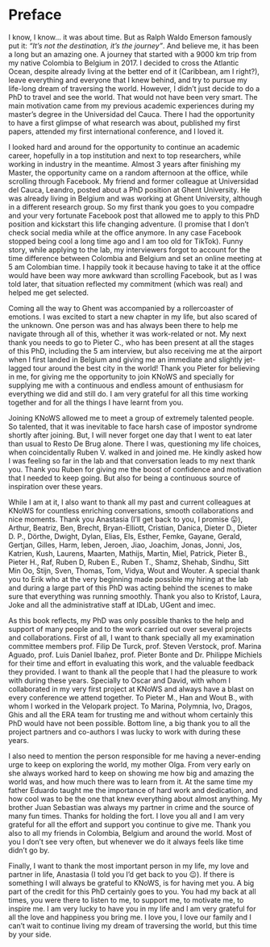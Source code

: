 # Preface

I know, I know... it was about time. But as Ralph Waldo Emerson famously put it: *“It’s not the destination, it’s the journey”*. And believe me, it has been a long but an amazing one. A journey that started with a 9000 km trip from my native Colombia to Belgium in 2017. I decided to cross the Atlantic Ocean, despite already living at the better end of it (Caribbean, am I right?), leave everything and everyone that I knew behind, and try to pursue my life-long dream of traversing the world. However, I didn’t just decide to do a PhD to travel and see the world. That would not have been very smart. The main motivation came from my previous academic experiences during my master’s degree in the Universidad del Cauca. There I had the opportunity to have a first glimpse of what research was about, published my first papers, attended my first international conference, and I loved it.

I looked hard and around for the opportunity to continue an academic career, hopefully in a top institution and next to top researchers, while working in industry in the meantime. Almost 3 years after finishing my Master, the opportunity came on a random afternoon at the office, while scrolling through Facebook. My friend and former colleague at Universidad del Cauca, Leandro, posted about a PhD position at Ghent University. He was already living in Belgium and was working at Ghent University, although in a different research group. So my first thank you goes to you compadre and your very fortunate Facebook post that allowed me to apply to this PhD position and kickstart this life changing adventure. (I promise that I don’t check social media while at the office anymore. In any case Facebook stopped being cool a long time ago and I am too old for TikTok). Funny story, while applying to the lab, my interviewers forgot to account for the time difference between Colombia and Belgium and set an online meeting at 5 am Colombian time. I happily took it because having to take it at the office would have been way more awkward than scrolling Facebook, but as I was told later, that situation reflected my commitment (which was real) and helped me get selected.

Coming all the way to Ghent was accompanied by a rollercoaster of emotions. I was excited to start a new chapter in my life, but also scared of the unknown. One person was and has always been there to help me navigate through all of this, whether it was work-related or not. My next thank you needs to go to Pieter C., who has been present at all the stages of this PhD, including the 5 am interview, but also receiving me at the airport when I first landed in Belgium and giving me an immediate and slightly jet-lagged tour around the best city in the world! Thank you Pieter for believing in me, for giving me the opportunity to join KNoWS and specially for supplying me with a continuous and endless amount of enthusiasm for everything we did and still do. I am very grateful for all this time working together and for all the things I have learnt from you.

Joining KNoWS allowed me to meet a group of extremely talented people. So talented, that it was inevitable to face harsh case of impostor syndrome shortly after joining. But, I will never forget one day that I went to eat later than usual to Resto De Brug alone. There I was, questioning my life choices, when coincidentally Ruben V. walked in and joined me. He kindly asked how I was feeling so far in the lab and that conversation leads to my next thank you. Thank you Ruben for giving me the boost of confidence and motivation that I needed to keep going. But also for being a continuous source of inspiration over these years.

While I am at it, I also want to thank all my past and current colleagues at KNoWS for countless enriching conversations, smooth collaborations and nice moments. Thank you Anastasia (I’ll get back to you, I promise 😛), Arthur, Beatriz, Ben, Brecht, Bryan-Elliott, Cristian, Danica, Dieter D., Dieter D. P., Dörthe, Dwight, Dylan, Elias, Els, Esther, Femke, Gayane, Gerald, Gertjan, Gilles, Harm, Ieben, Jeroen, Jiao, Joachim, Jonas, Jonni, Jos, Katrien, Kush, Laurens, Maarten, Mathijs, Martin, Miel, Patrick, Pieter B., Pieter H., Raf, Ruben D, Ruben E., Ruben T., Shamz, Shehab, Sindhu, Sitt Min Oo, Stijn, Sven, Thomas, Tom, Vidya, Wout and Wouter. A special thank you to Erik who at the very beginning made possible my hiring at the lab and during a large part of this PhD was acting behind the scenes to make sure that everything was running smoothly. Thank you also to Kristof, Laura, Joke and all the administrative staff at IDLab, UGent and imec.

As this book reflects, my PhD was only possible thanks to the help and support of many people and to the work carried out over several projects and collaborations. First of all, I want to thank specially all my examination committee members prof. Filip De Turck, prof. Steven Verstock, prof. Marina Aguado, prof. Luis Daniel Ibañez, prof. Pieter Bonte and Dr. Philippe Michiels for their time and effort in evaluating this work, and the valuable feedback they provided. I want to thank all the people that I had the pleasure to work with during these years. Specially to Oscar and David, with whom I collaborated in my very first project at KNoWS and always have a blast on every conference we attend together. To Pieter M., Han and Wout B., with whom I worked in the Velopark project. To Marina, Polymnia, Ivo, Dragos, Ghis and all the ERA team for trusting me and without whom certainly this PhD would have not been possible. Bottom line, a big thank you to all the project partners and co-authors I was lucky to work with during these years.

I also need to mention the person responsible for me having a never-ending urge to keep on exploring the world, my mother Olga. From very early on she always worked hard to keep on showing me how big and amazing the world was, and how much there was to learn from it. At the same time my father Eduardo taught me the importance of hard work and dedication, and how cool was to be the one that knew everything about almost anything. My brother Juan Sebastian was always my partner in crime and the source of many fun times. Thanks for holding the fort. I love you all and I am very grateful for all the effort and support you continue to give me. Thank you also to all my friends in Colombia, Belgium and around the world. Most of you I don’t see very often, but whenever we do it always feels like time didn’t go by.

Finally, I want to thank the most important person in my life, my love and partner in life, Anastasia (I told you I’d get back to you 😉). If there is something I will always be grateful to KNoWS, is for having met you. A big part of the credit for this PhD certainly goes to you. You had my back at all times, you were there to listen to me, to support me, to motivate me, to inspire me. I am very lucky to have you in my life and I am very grateful for all the love and happiness you bring me. I love you, I love our family and I can’t wait to continue living my dream of traversing the world, but this time by your side.
